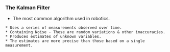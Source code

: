 ### The Kalman Filter
* The most common algorithm used in robotics.
~~~~
* Uses a series of measurements observed over time.
* Containing Noise - These are random variations & other inaccuracies.
* Produces estimates of unknown variables.
* The estimates are more precise than those based on a single measurement.
~~~~
